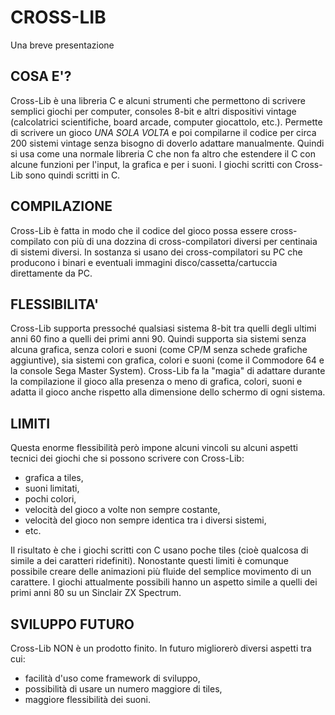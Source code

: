 # CROSS-LIB 
Una breve presentazione

## COSA E'?
Cross-Lib è una libreria C e alcuni strumenti che permettono di scrivere semplici giochi per computer, consoles 8-bit e 
altri dispositivi vintage (calcolatrici scientifiche, board arcade, computer giocattolo, etc.).
Permette di scrivere un gioco *UNA SOLA VOLTA* e poi compilarne il codice per circa 200 sistemi vintage senza bisogno di doverlo adattare manualmente.
Quindi si usa come una normale libreria C che non fa altro che estendere il C con alcune funzioni per l'input, la grafica e per i suoni.
I giochi scritti con Cross-Lib sono quindi scritti in C.

## COMPILAZIONE
Cross-Lib è fatta in modo che il codice del gioco possa essere cross-compilato con più di una dozzina di cross-compilatori diversi per centinaia di sistemi diversi.
In sostanza si usano dei cross-compilatori su PC che producono i binari e eventuali immagini disco/cassetta/cartuccia direttamente da PC.

## FLESSIBILITA'
Cross-Lib supporta pressoché qualsiasi sistema 8-bit tra quelli degli ultimi anni 60 fino a quelli dei primi anni 90. Quindi supporta sia sistemi senza alcuna grafica, senza colori e suoni (come CP/M senza schede grafiche aggiuntive), sia sistemi con grafica, colori e suoni (come il Commodore 64 e la console Sega Master System).
Cross-Lib fa la "magia" di adattare durante la compilazione il gioco alla presenza o meno di grafica, colori, suoni e adatta il gioco anche rispetto alla dimensione dello schermo di ogni sistema.

## LIMITI
Questa enorme flessibilità però impone alcuni vincoli su alcuni aspetti tecnici dei giochi che si possono scrivere con Cross-Lib: 
- grafica a tiles, 
- suoni limitati, 
- pochi colori, 
- velocità del gioco a volte non sempre costante,
- velocità del gioco non sempre identica tra i diversi sistemi,
- etc.

Il risultato è che i giochi scritti con C usano poche tiles (cioè qualcosa di simile a dei caratteri ridefiniti).
Nonostante questi limiti è comunque possibile creare delle animazioni più fluide del semplice movimento di un carattere.
I giochi attualmente possibili hanno un aspetto simile a quelli dei primi anni 80 su un Sinclair ZX Spectrum.

## SVILUPPO FUTURO
Cross-Lib NON è un prodotto finito.
In futuro migliorerò diversi aspetti tra cui:
- facilità d'uso come framework di sviluppo,
- possibilità di usare un numero maggiore di tiles,
- maggiore flessibilità dei suoni.


